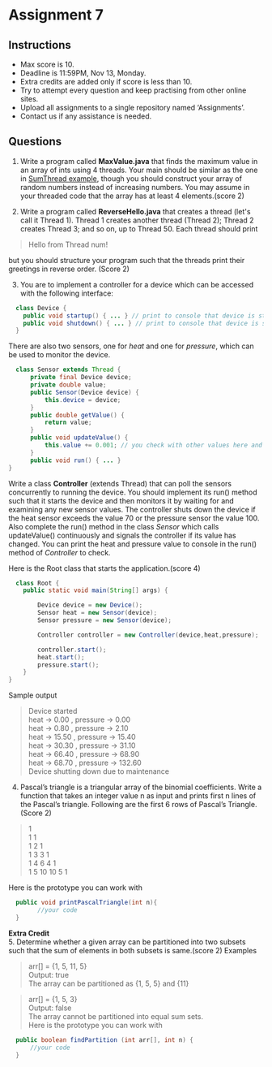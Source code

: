 # Assignment 7

## Instructions

*  Max score is 10.
*  Deadline is 11:59PM, Nov 13, Monday.
*  Extra credits are added only if score is less than 10.
*  Try to attempt every question and keep practising from other online sites.
*  Upload all assignments to a single repository named ‘Assignments’.
*  Contact us if any assistance is needed.

## Questions

1. Write a program called **MaxValue.java** that finds the maximum value in an array of ints using 4 threads. Your main should be similar as the one in [SumThread example](http://www.cs.carleton.edu/faculty/dmusican/cs348/java_multi/SumThread.java), though you should construct your array of random numbers instead of increasing numbers. You may assume in your threaded code that the array has at least 4 elements.(score 2)

2. Write a program called **ReverseHello.java** that creates a thread (let's call it Thread 1). Thread 1 creates another thread (Thread 2); Thread 2 creates Thread 3; and so on, up to Thread 50. Each thread should print 
> Hello from Thread num!     

but you should structure your program such that the threads print their greetings in reverse order. (Score 2)

3. You are to implement a controller for a device which can be accessed with the following interface: 
```java
  class Device {
    public void startup() { ... } // print to console that device is starting
    public void shutdown() { ... } // print to console that device is shutting down and exit
  }
```  
There are also two sensors, one for *heat* and one for *pressure*, which can be used to monitor the device.  

```java
  class Sensor extends Thread {
      private final Device device;
      private double value;
      public Sensor(Device device) {
          this.device = device;
      }
      public double getValue() {
          return value;
      }
      public void updateValue() { 
          this.value += 0.001; // you check with other values here and see how it works
      }
      public void run() { ... }
}
```  

Write a class **Controller** (extends Thread) that can poll the sensors concurrently to running the device. You should implement its run() method such that it starts the device and then monitors it by waiting for and examining any new sensor values. The controller shuts down the device if the heat sensor exceeds the value 70 or the pressure sensor the value 100. Also complete the run() method in the class *Sensor* which calls updateValue() continuously and signals the controller if its value has changed. You can print the heat and pressure value to console in the run() method of *Controller* to check.

Here is the Root class that starts the application.(score 4)

```java
  class Root {
    public static void main(String[] args) {

        Device device = new Device();
        Sensor heat = new Sensor(device);
        Sensor pressure = new Sensor(device);

        Controller controller = new Controller(device,heat,pressure);

        controller.start();
        heat.start();
        pressure.start();
    }
}
```
Sample output  
> Device started  
> heat ->  0.00 , pressure -> 0.00  
> heat ->  0.80 , pressure -> 2.10  
> heat ->  15.50 , pressure -> 15.40  
> heat ->  30.30 , pressure -> 31.10  
> heat ->  66.40 , pressure -> 68.90  
> heat ->  68.70 , pressure -> 132.60  
> Device shutting down due to maintenance

4. Pascal’s triangle is a triangular array of the binomial coefficients. Write a function that takes an integer value n as input and prints first n lines of the Pascal’s triangle. Following are the first 6 rows of Pascal’s Triangle.(Score 2)   
> 1  
> 1 1  
> 1 2 1   
> 1 3 3 1   
> 1 4 6 4 1   
> 1 5 10 10 5 1  

Here is the prototype you can work with  
```java
  public void printPascalTriangle(int n){
        //your code
  }
```

**Extra Credit**  
5. Determine whether a given array can be partitioned into two subsets such that the sum of elements in both subsets is same.(score 2) 
Examples
> arr[] = {1, 5, 11, 5}  
> Output: true   
> The array can be partitioned as {1, 5, 5} and {11}  

> arr[] = {1, 5, 3}  
> Output: false   
> The array cannot be partitioned into equal sum sets.  
Here is the prototype you can work with  

```java
  public boolean findPartition (int arr[], int n) {
      //your code
  }
```
